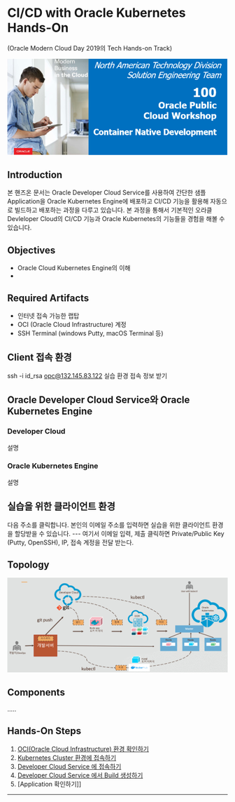 # CI/CD with Oracle Kubernetes Hands-On
 (Oracle Modern Cloud Day 2019의 Tech Hands-on Track)

![](images/header.png)
 
## Introduction
본 핸즈온 문서는 Oracle Developer Cloud Service를 사용하여 간단한 샘플 Application을 Oracle Kubernetes Engine에 배포하고 CI/CD 기능을 활용해 자동으로 빌드하고 배포하는 과정을 다루고 있습니다. 본 과정을 통해서 기본적인 오라클 Devleloper Cloud의 CI/CD 기능과 Oracle Kubernetes의 기능들을 경험을 해볼 수 있습니다.

## Objectives
* Oracle Cloud Kubernetes Engine의 이해
*

## Required Artifacts
* 인터넷 접속 가능한 랩탑
* OCI (Oracle Cloud Infrastructure) 계정
* SSH Terminal (windows Putty, macOS Terminal 등)

## Client 접속 환경
ssh -i id_rsa opc@132.145.83.122
실습 환경 접속 정보 받기

## Oracle Developer Cloud Service와 Oracle Kubernetes Engine
### Developer Cloud
설명
### Oracle Kubernetes Engine
설명 

## 실습을 위한 클라이언트 환경
다음 주소를 클릭합니다. 본인의 이메일 주소를 입력하면 실습을 위한 클라이언트 환경을 할당받을 수 있습니다.
--- 여기서 이메일 입력, 제출 클릭하면 Private/Public Key (Putty, OpenSSH), IP, 접속 계정을 전달 받는다.

## Topology
![](images/0.scenario_1.png)

## Components
.....

## Hands-On Steps
1. [OCI(Oracle Cloud Infrastructure) 환경 확인하기](./1.oci.md)
2. [Kubernetes Cluster 환경에 접속하기](./2.oke.md)
3. [Developer Cloud Service 에 접속하기](./3.devcs.md)
4. [Developer Cloud Service 에서 Build 생성하기](./4.cicd.md)
5. [Application 확인하기][](./5.app.md)]
   
***
